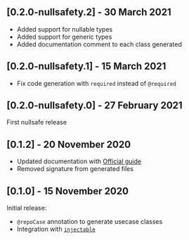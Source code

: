 ## [0.2.0-nullsafety.2] - 30 March 2021
- Added support for nullable types
- Added support for generic types
- Added documentation comment to each class generated

## [0.2.0-nullsafety.1] - 15 March 2021
- Fix code generation with `required` instead of `@required`

## [0.2.0-nullsafety.0] - 27 February 2021
First nullsafe release

## [0.1.2] - 20 November 2020
- Updated documentation with [Official guide](https://www.sandromaglione.com/2020/11/20/auto-generate-usecase-classes-from-your-repository-clean-architecture-flutter/)
- Removed signature from generated files

## [0.1.0] - 15 November 2020
Initial release:
- `@repoCase` annotation to generate usecase classes
- Integration with [`injectable`](https://pub.dev/packages/injectable)
